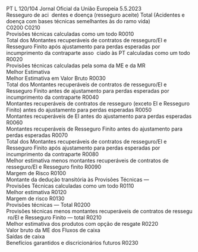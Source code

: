 PT  L 120/104 Jornal Oficial da União Europeia 5.5.2023  
Resseguro de aci ­
dentes e doença 
(resseguro aceite)  Total (Acidentes 
e doença com 
bases técnicas 
semelhantes às 
do ramo vida)  
C0200  C0210  
Provisões técnicas calculadas como um todo  R0010  
Total dos Montantes recuperáveis de contratos de resseguro/EI e Resseguro Finito 
após ajustamento para perdas esperadas por incumprimento da contraparte asso ­
ciado às PT calculadas como um todo  R0020  
Provisões técnicas calculadas pela soma da ME e da MR  
Melhor Estimativa  
Melhor Estimativa em Valor Bruto  R0030  
Total dos Montantes recuperáveis de contratos de resseguro/EI e Resseguro Finito 
antes de ajustamento para perdas esperadas por incumprimento da contraparte  R0040  
Montantes recuperáveis de contratos de resseguro (exceto EI e Resseguro Finito) 
antes do ajustamento para perdas esperadas  R0050  
Montantes recuperáveis de EI antes do ajustamento para perdas esperadas  R0060  
Montantes recuperáveis de Resseguro Finito antes do ajustamento para perdas 
esperadas  R0070  
Total dos Montantes recuperáveis de contratos de resseguro/EI e Resseguro Finito 
após ajustamento para perdas esperadas por incumprimento da contraparte  R0080  
Melhor estimativa menos montantes recuperáveis de contratos de resseguro/EI e 
Resseguro finito  R0090  
Margem de Risco  R0100  
Montante da dedução transitória às Provisões Técnicas —  
Provisões Técnicas calculadas como um todo  R0110  
Melhor estimativa  R0120  
Margem de risco  R0130  
Provisões técnicas — Total  R0200  
Provisões técnicas menos montantes recuperáveis de contratos de ressegu ­
ro/EI e Resseguro Finito — total  R0210  
Melhor estimativa dos produtos com opção de resgate  R0220  
Valor bruto da ME dos Fluxos de caixa  
Saídas de caixa  
Benefícios garantidos e discricionários futuros  R0230
